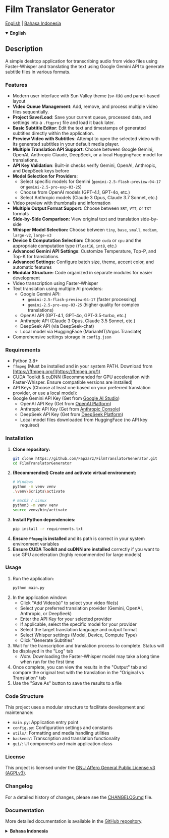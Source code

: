 # Film Translator Generator

[English](#english) | [Bahasa Indonesia](#bahasa-indonesia)

<a name="english"></a>
<details open>
<summary><strong>English</strong></summary>

## Description

A simple desktop application for transcribing audio from video files using Faster-Whisper and translating the text using Google Gemini API to generate subtitle files in various formats.

### Features

*   Modern user interface with Sun Valley theme (sv-ttk) and panel-based layout
*   **Video Queue Management**: Add, remove, and process multiple video files sequentially.
*   **Project Save/Load**: Save your current queue, processed data, and settings into a `.ftgproj` file and load it back later.
*   **Basic Subtitle Editor**: Edit the text and timestamps of generated subtitles directly within the application.
*   **Preview Video with Subtitles**: Attempt to open the selected video with its generated subtitles in your default media player.
*   **Multiple Translation API Support**: Choose between Google Gemini, OpenAI, Anthropic Claude, DeepSeek, or a local HuggingFace model for translations.
*   **API Key Validation**: Built-in checks verify Gemini, OpenAI, Anthropic, and DeepSeek keys before
*   **Model Selection for Providers**: 
    *   Select specific models for Gemini (`gemini-2.5-flash-preview-04-17` or `gemini-2.5-pro-exp-03-25`)
    *   Choose from OpenAI models (GPT-4.1, GPT-4o, etc.) 
    *   Select Anthropic models (Claude 3 Opus, Claude 3.7 Sonnet, etc.)
*   Video preview with thumbnails and information
*   **Multiple Output Format Support:** Choose between `SRT`, `VTT`, or `TXT` formats
*   **Side-by-Side Comparison:** View original text and translation side-by-side
*   **Whisper Model Selection:** Choose between `tiny`, `base`, `small`, `medium`, `large-v2`, `large-v3`
*   **Device & Computation Selection:** Choose `cuda` or `cpu` and the appropriate computation type (`float16`, `int8`, etc.)
*   **Advanced Gemini API Settings**: Customize Temperature, Top-P, and Top-K for translations.
*   **Advanced Settings:** Configure batch size, theme, accent color, and automatic features
*   **Modular Structure:** Code organized in separate modules for easier development
*   Video transcription using Faster-Whisper
*   Text translation using multiple AI providers:
    * Google Gemini API:
      * `gemini-2.5-flash-preview-04-17` (faster processing)
      * `gemini-2.5-pro-exp-03-25` (higher quality for complex translations)
    * OpenAI API (GPT-4.1, GPT-4o, GPT-3.5-turbo, etc.)
    * Anthropic API (Claude 3 Opus, Claude 3.5 Sonnet, etc.)
    * DeepSeek API (via DeepSeek-chat)
    * Local model via HuggingFace (MarianMT/Argos Translate)
*   Comprehensive settings storage in `config.json`

### Requirements

*   Python 3.8+
*   `ffmpeg` (Must be installed and in your system PATH. Download from [https://ffmpeg.org/](https://ffmpeg.org/))
*   CUDA Toolkit & cuDNN (Recommended for GPU acceleration with Faster-Whisper. Ensure compatible versions are installed)
*   API Keys (Choose at least one based on your preferred translation provider, or use a local model):
*   Google Gemini API Key (Get from [Google AI Studio](https://aistudio.google.com/app/apikey))
    *   OpenAI API Key (Get from [OpenAI Platform](https://platform.openai.com/api-keys))
    *   Anthropic API Key (Get from [Anthropic Console](https://console.anthropic.com/))
    *   DeepSeek API Key (Get from [DeepSeek Platform](https://platform.deepseek.com/))
    *   Local model files downloaded from HuggingFace (no API key required)

### Installation

1.  **Clone repository:**
    ```bash
    git clone https://github.com/Fapzarz/FilmTranslatorGenerator.git
    cd FilmTranslatorGenerator
    ```
2.  **(Recommended) Create and activate virtual environment:**
    ```bash
    # Windows
    python -m venv venv
    .\venv\Scripts\activate
    ```
    ```bash
    # macOS / Linux
    python3 -m venv venv
    source venv/bin/activate
    ```
3.  **Install Python dependencies:**
    ```bash
    pip install -r requirements.txt
    ```
4.  **Ensure `ffmpeg` is installed** and its path is correct in your system environment variables
5.  **Ensure CUDA Toolkit and cuDNN are installed** correctly if you want to use GPU acceleration (highly recommended for large models)

### Usage

1.  Run the application:
    ```bash
    python main.py
    ```
2.  In the application window:
    *   Click "Add Video(s)" to select your video file(s)
    *   Select your preferred translation provider (Gemini, OpenAI, Anthropic, or DeepSeek)
    *   Enter the API Key for your selected provider
    *   If applicable, select the specific model for your provider
    *   Select the target translation language and output format
    *   Select Whisper settings (Model, Device, Compute Type)
    *   Click "Generate Subtitles"
3.  Wait for the transcription and translation process to complete. Status will be displayed in the "Log" tab
    *   *Note:* Downloading the Faster-Whisper model may take a long time when run for the first time
4.  Once complete, you can view the results in the "Output" tab and compare the original text with the translation in the "Original vs Translation" tab
5.  Use the "Save As" button to save the results to a file

### Code Structure

This project uses a modular structure to facilitate development and maintenance:

*   `main.py`: Application entry point
*   `config.py`: Configuration settings and constants
*   `utils/`: Formatting and media handling utilities
*   `backend/`: Transcription and translation functionality
*   `gui/`: UI components and main application class

### License

This project is licensed under the [GNU Affero General Public License v3 (AGPLv3)](LICENSE).

### Changelog

For a detailed history of changes, please see the [CHANGELOG.md](CHANGELOG.md) file.

### Documentation

More detailed documentation is available in the [GitHub repository](https://github.com/Fapzarz/FilmTranslatorGenerator).

</details>

<a name="bahasa-indonesia"></a>
<details>
<summary><strong>Bahasa Indonesia</strong></summary>

## Deskripsi

Aplikasi desktop sederhana untuk mentranskripsi audio dari file video menggunakan Faster-Whisper dan menerjemahkan teksnya menggunakan Google Gemini API untuk menghasilkan file subtitle dalam berbagai format.

### Fitur

*   Antarmuka pengguna modern dengan tema Sun Valley (sv-ttk) dan tata letak berbasis panel
*   **Manajemen Antrean Video**: Tambah, hapus, dan proses beberapa file video secara berurutan.
*   **Simpan/Muat Proyek**: Simpan antrean saat ini, data yang telah diproses, dan pengaturan ke dalam file `.ftgproj` dan muat kembali nanti.
*   **Editor Subtitle Dasar**: Edit teks dan stempel waktu dari subtitle yang dihasilkan langsung di dalam aplikasi.
*   **Pratinjau Video dengan Subtitle**: Coba buka video yang dipilih beserta subtitle yang dihasilkan di pemutar media default Anda.
*   **Dukungan Berbagai API Terjemahan**: Pilih antara Google Gemini, OpenAI, Anthropic Claude, DeepSeek, atau model lokal HuggingFace untuk terjemahan.
*   **Pemilihan Model untuk Provider**: 
    *   Pilih model spesifik untuk Gemini (`gemini-2.5-flash-preview-04-17` atau `gemini-2.5-pro-exp-03-25`)
    *   Pilih dari model OpenAI (GPT-4.1, GPT-4o, dll.)
    *   Pilih model Anthropic (Claude 3 Opus, Claude 3.5 Sonnet, dll.)
*   Pratinjau video dengan thumbnail dan informasi
*   **Multiple Output Format Support:** Pilih antara format `SRT`, `VTT`, atau `TXT`
*   **Perbandingan Side-by-Side:** Lihat teks asli dan terjemahan secara berdampingan
*   **Pilihan Model Whisper:** Pilih antara `tiny`, `base`, `small`, `medium`, `large-v2`, `large-v3`
*   **Pilihan Perangkat & Komputasi:** Pilih `cuda` atau `cpu` dan tipe komputasi yang sesuai (`float16`, `int8`, dll.)
*   **Pengaturan Lanjutan Gemini API**: Kustomisasi Temperature, Top-P, dan Top-K untuk terjemahan.
*   **Pengaturan Lanjutan:** Atur ukuran batch, tema, warna aksen, dan fitur otomatis
*   **Modular Structure:** Kode diatur dalam modul terpisah untuk memudahkan pengembangan
*   Transkripsi video menggunakan Faster-Whisper
*   Terjemahan teks menggunakan berbagai provider AI:
    * Google Gemini API:
      * `gemini-2.5-flash-preview-04-17` (pemrosesan lebih cepat)
      * `gemini-2.5-pro-exp-03-25` (kualitas lebih tinggi untuk terjemahan kompleks)
    * OpenAI API (GPT-4.1, GPT-4o, GPT-3.5-turbo, dll.)
    * Anthropic API (Claude 3 Opus, Claude 3.5 Sonnet, dll.)
    * DeepSeek API (melalui DeepSeek-chat)
    * Model lokal HuggingFace (MarianMT/Argos Translate)
*   Penyimpanan pengaturan yang komprehensif di `config.json`

### Persyaratan

*   Python 3.8+
*   `ffmpeg` (Harus terinstal dan ada di PATH sistem Anda. Unduh dari [https://ffmpeg.org/](https://ffmpeg.org/))
*   CUDA Toolkit & cuDNN (Direkomendasikan untuk akselerasi GPU dengan Faster-Whisper. Pastikan versi kompatibel terinstal)
*   API Keys (Pilih setidaknya satu berdasarkan provider terjemahan yang Anda inginkan):
*   Google Gemini API Key (Dapatkan dari [Google AI Studio](https://aistudio.google.com/app/apikey))
    *   OpenAI API Key (Dapatkan dari [OpenAI Platform](https://platform.openai.com/api-keys))
    *   Anthropic API Key (Dapatkan dari [Anthropic Console](https://console.anthropic.com/))
    *   DeepSeek API Key (Dapatkan dari [DeepSeek Platform](https://platform.deepseek.com/))
    *   File model lokal dari HuggingFace (tidak memerlukan API key)

### Instalasi

1.  **Clone repository:**
    ```bash
    git clone https://github.com/Fapzarz/FilmTranslatorGenerator.git
    cd FilmTranslatorGenerator
    ```
2.  **(Direkomendasikan) Buat dan aktifkan virtual environment:**
    ```bash
    # Windows
    python -m venv venv
    .\venv\Scripts\activate
    ```
    ```bash
    # macOS / Linux
    python3 -m venv venv
    source venv/bin/activate
    ```
3.  **Instal dependensi Python:**
    ```bash
    pip install -r requirements.txt
    ```
4.  **Pastikan `ffmpeg` terinstal** dan path-nya sudah benar di environment variable sistem Anda
5.  **Pastikan CUDA Toolkit dan cuDNN terinstal** dengan benar jika Anda ingin menggunakan akselerasi GPU (sangat direkomendasikan untuk model besar)

### Penggunaan

1.  Jalankan aplikasi:
    ```bash
    python main.py
    ```
2.  Di jendela aplikasi:
    *   Klik "Add Video(s)" untuk menambahkan file video ke antrean
    *   Pilih provider terjemahan yang Anda inginkan (Gemini, OpenAI, Anthropic, atau DeepSeek)
    *   Masukkan API Key untuk provider yang Anda pilih
    *   Jika diperlukan, pilih model spesifik untuk provider Anda
    *   Pilih bahasa target terjemahan dan format output
    *   Pilih pengaturan Whisper (Model, Device, Compute Type)
    *   Klik "Generate Subtitles"
3.  Tunggu proses transkripsi dan terjemahan selesai. Status akan ditampilkan di tab "Log"
    *   *Catatan:* Pengunduhan model Faster-Whisper mungkin memakan waktu lama saat pertama kali dijalankan
4.  Setelah selesai, Anda dapat melihat hasil di tab "Output" dan membandingkan teks asli dengan terjemahan di tab "Original vs Translation"
5.  Gunakan tombol "Save As" untuk menyimpan hasil ke file

### Struktur Kode

Proyek ini menggunakan struktur modular untuk memudahkan pengembangan dan pemeliharaan:

*   `main.py`: Entry point aplikasi
*   `config.py`: Pengaturan konfigurasi dan konstanta
*   `utils/`: Utilitas pemformatan dan penanganan media
*   `backend/`: Fungsionalitas transkripsi dan terjemahan
*   `gui/`: UI components and main application class

### Lisensi

Proyek ini dilisensikan di bawah [GNU Affero General Public License v3 (AGPLv3)](LICENSE).

### Changelog

Untuk riwayat perubahan yang detail, silakan lihat file [CHANGELOG.md](CHANGELOG.md).

### Dokumentasi

Dokumentasi lebih lengkap tersedia di [GitHub repository](https://github.com/Fapzarz/FilmTranslatorGenerator).

</details>
